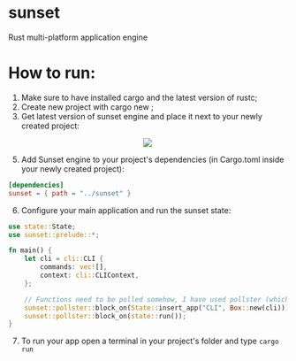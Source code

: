 # sunset
Rust multi-platform application engine

# How to run: 
1. Make sure to have installed cargo and the latest version of rustc;
2. Create new project with cargo new <proj-name>;
3. Get latest version of sunset engine and place it next to your newly created project:
<p align="center">
 <img src="https://github.com/angelG02/sunset/assets/112871889/3d17bc11-59e3-42e8-96b3-76aad7012444"/>
</p>

5. Add Sunset engine to your project's dependencies (in Cargo.toml inside your newly created project):
```Toml
[dependencies]
sunset = { path = "../sunset" }
```

6. Configure your main application and run the sunset state:
```Rust
use state::State;
use sunset::prelude::*;

fn main() {
    let cli = cli::CLI {
        commands: vec![],
        context: cli::CLIContext,
    };

    // Functions need to be polled somehow, I have used pollster (which sunset re-exports), but tokio or any runtime can be used
    sunset::pollster::block_on(State::insert_app("CLI", Box::new(cli)));
    sunset::pollster::block_on(state::run());
}

```

7. To run your app open a terminal in your project's folder and type `cargo run`
